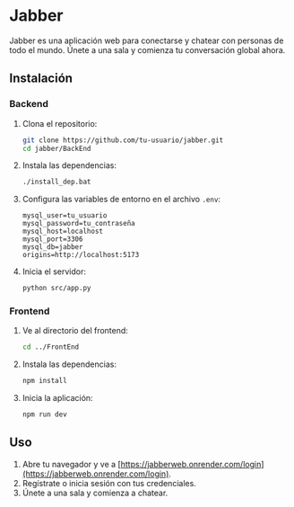 # Jabber

Jabber es una aplicación web para conectarse y chatear con personas de todo el mundo. Únete a una sala y comienza tu conversación global ahora.

## Instalación

### Backend

1. Clona el repositorio:
    ```sh
    git clone https://github.com/tu-usuario/jabber.git
    cd jabber/BackEnd
    ```

2. Instala las dependencias:
    ```sh
    ./install_dep.bat
    ```

3. Configura las variables de entorno en el archivo `.env`:
    ```env
    mysql_user=tu_usuario
    mysql_password=tu_contraseña
    mysql_host=localhost
    mysql_port=3306
    mysql_db=jabber
    origins=http://localhost:5173
    ```

4. Inicia el servidor:
    ```sh
    python src/app.py
    ```

### Frontend

1. Ve al directorio del frontend:
    ```sh
    cd ../FrontEnd
    ```

2. Instala las dependencias:
    ```sh
    npm install
    ```

3. Inicia la aplicación:
    ```sh
    npm run dev
    ```

## Uso

1. Abre tu navegador y ve a [https://jabberweb.onrender.com/login](https://jabberweb.onrender.com/login).
2. Regístrate o inicia sesión con tus credenciales.
3. Únete a una sala y comienza a chatear.
